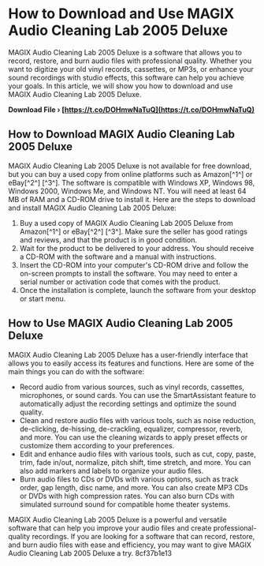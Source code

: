 # How to Download and Use MAGIX Audio Cleaning Lab 2005 Deluxe
 
MAGIX Audio Cleaning Lab 2005 Deluxe is a software that allows you to record, restore, and burn audio files with professional quality. Whether you want to digitize your old vinyl records, cassettes, or MP3s, or enhance your sound recordings with studio effects, this software can help you achieve your goals. In this article, we will show you how to download and use MAGIX Audio Cleaning Lab 2005 Deluxe.
 
**Download File › [https://t.co/DOHmwNaTuQ](https://t.co/DOHmwNaTuQ)**


 
## How to Download MAGIX Audio Cleaning Lab 2005 Deluxe
 
MAGIX Audio Cleaning Lab 2005 Deluxe is not available for free download, but you can buy a used copy from online platforms such as Amazon[^1^] or eBay[^2^] [^3^]. The software is compatible with Windows XP, Windows 98, Windows 2000, Windows Me, and Windows NT. You will need at least 64 MB of RAM and a CD-ROM drive to install it. Here are the steps to download and install MAGIX Audio Cleaning Lab 2005 Deluxe:
 
1. Buy a used copy of MAGIX Audio Cleaning Lab 2005 Deluxe from Amazon[^1^] or eBay[^2^] [^3^]. Make sure the seller has good ratings and reviews, and that the product is in good condition.
2. Wait for the product to be delivered to your address. You should receive a CD-ROM with the software and a manual with instructions.
3. Insert the CD-ROM into your computer's CD-ROM drive and follow the on-screen prompts to install the software. You may need to enter a serial number or activation code that comes with the product.
4. Once the installation is complete, launch the software from your desktop or start menu.

## How to Use MAGIX Audio Cleaning Lab 2005 Deluxe
 
MAGIX Audio Cleaning Lab 2005 Deluxe has a user-friendly interface that allows you to easily access its features and functions. Here are some of the main things you can do with the software:

- Record audio from various sources, such as vinyl records, cassettes, microphones, or sound cards. You can use the SmartAssistant feature to automatically adjust the recording settings and optimize the sound quality.
- Clean and restore audio files with various tools, such as noise reduction, de-clicking, de-hissing, de-crackling, equalizer, compressor, reverb, and more. You can use the cleaning wizards to apply preset effects or customize them according to your preferences.
- Edit and enhance audio files with various tools, such as cut, copy, paste, trim, fade in/out, normalize, pitch shift, time stretch, and more. You can also add markers and labels to organize your audio files.
- Burn audio files to CDs or DVDs with various options, such as track order, gap length, disc name, and more. You can also create MP3 CDs or DVDs with high compression rates. You can also burn CDs with simulated surround sound for compatible home theater systems.

MAGIX Audio Cleaning Lab 2005 Deluxe is a powerful and versatile software that can help you improve your audio files and create professional-quality recordings. If you are looking for a software that can record, restore, and burn audio files with ease and efficiency, you may want to give MAGIX Audio Cleaning Lab 2005 Deluxe a try.
 8cf37b1e13
 
